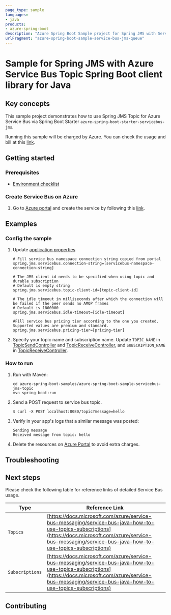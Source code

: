 ```yaml
---
page_type: sample
languages:
- java
products:
- azure-spring-boot
description: "Azure Spring Boot Sample project for Spring JMS with Service Bus Topic client library"
urlFragment: "azure-spring-boot-sample-service-bus-jms-queue"
---
```


# Sample for Spring JMS with Azure Service Bus Topic Spring Boot client library for Java
## Key concepts

This sample project demonstrates how to use Spring JMS Topic for Azure Service Bus via Spring Boot Starter `azure-spring-boot-starter-servicebus-jms`.

Running this sample will be charged by Azure. You can check the usage and bill at this [link](https://azure.microsoft.com/account/).

## Getting started

### Prerequisites
- [Environment checklist][environment_checklist]

### Create Service Bus on Azure
1. Go to [Azure portal](https://portal.azure.com/) and create the service by following this [link](https://docs.microsoft.com/azure/service-bus-messaging/service-bus-create-namespace-portal). 


## Examples                                           
### Config the sample
1. Update [application.properties](https://github.com/Azure/azure-sdk-for-java/blob/master/sdk/spring/azure-spring-boot-samples/azure-spring-boot-sample-servicebus-jms-topic/src/main/resources/application.properties)

    ```properties
    # Fill service bus namespace connection string copied from portal
    spring.jms.servicebus.connection-string=[servicebus-namespace-connection-string]
    
    # The JMS client id needs to be specified when using topic and durable subscription
    # Default is empty string
    spring.jms.servicebus.topic-client-id=[topic-client-id]
    
    # The idle timeout in milliseconds after which the connection will be failed if the peer sends no AMQP frames
    # Default is 1800000
    spring.jms.servicebus.idle-timeout=[idle-timeout]
   
    #Fill service bus pricing tier according to the one you created. Supported values are premium and standard.
    spring.jms.servicebus.pricing-tier=[pricing-tier]
    ```

2. Specify your topic name and subscription name. Update `TOPIC_NAME` in [TopicSendController] and [TopicReceiveController], and `SUBSCRIPTION_NAME` in [TopicReceiveController].

### How to run
1. Run with Maven:
    ```
    cd azure-spring-boot-samples/azure-spring-boot-sample-servicebus-jms-topic
    mvn spring-boot:run
    ```

2. Send a POST request to service bus topic.
    ```
    $ curl -X POST localhost:8080/topic?message=hello
    ```

3. Verify in your app's logs that a similar message was posted:
    ```
    Sending message
    Received message from topic: hello
    ```
    
4. Delete the resources on [Azure Portal](https://ms.portal.azure.com/) to avoid extra charges.

## Troubleshooting
## Next steps

Please check the following table for reference links of detailed Service Bus usage. 

Type | Reference Link
--- | ---
`Topics` | [https://docs.microsoft.com/azure/service-bus-messaging/service-bus-java-how-to-use-topics-subscriptions](https://docs.microsoft.com/azure/service-bus-messaging/service-bus-java-how-to-use-topics-subscriptions)
`Subscriptions` | [https://docs.microsoft.com/azure/service-bus-messaging/service-bus-java-how-to-use-topics-subscriptions](https://docs.microsoft.com/azure/service-bus-messaging/service-bus-java-how-to-use-topics-subscriptions)

## Contributing

<!-- LINKS -->
[environment_checklist]: https://github.com/Azure/azure-sdk-for-java/blob/master/sdk/spring/ENVIRONMENT_CHECKLIST.md#ready-to-run-checklist
[TopicSendController]: https://github.com/Azure/azure-sdk-for-java/blob/master/sdk/spring/azure-spring-boot-samples/azure-spring-boot-sample-servicebus-jms-topic/src/main/java/com/azure/spring/sample/jms/topic/TopicSendController.java
[TopicReceiveController]: https://github.com/Azure/azure-sdk-for-java/blob/master/sdk/spring/azure-spring-boot-samples/azure-spring-boot-sample-servicebus-jms-topic/src/main/java/com/azure/spring/sample/jms/topic/TopicReceiveController.java
